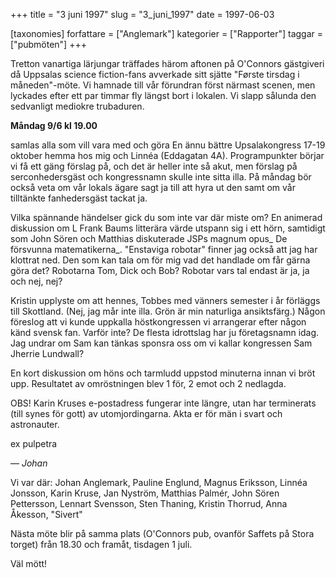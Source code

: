 +++
title = "3 juni 1997"
slug = "3_juni_1997"
date = 1997-06-03

[taxonomies]
forfattare = ["Anglemark"]
kategorier = ["Rapporter"]
taggar = ["pubmöten"]
+++

Tretton vanartiga lärjungar träffades härom aftonen på O'Connors gästgiveri
då Uppsalas science fiction-fans avverkade sitt sjätte "Første tirsdag i
måneden"-möte. Vi hamnade till vår förundran först närmast scenen, men
lyckades efter ett par timmar fly längst bort i lokalen. Vi slapp sålunda den
sedvanligt mediokre trubaduren.

<!-- more -->

**Måndag 9/6 kl 19.00**

samlas alla som vill vara med och göra En ännu bättre Upsalakongress 17-19
oktober hemma hos mig och Linnéa (Eddagatan 4A). Programpunkter börjar vi få
ett gäng förslag på, och det är heller inte så akut, men förslag på
serconhedersgäst och kongressnamn skulle inte sitta illa. På måndag bör också
veta om vår lokals ägare sagt ja till att hyra ut den samt om vår tilltänkte
fanhedersgäst tackat ja.

Vilka spännande händelser gick du som inte var där miste om? En animerad
diskussion om L Frank Baums litterära värde utspann sig i ett hörn, samtidigt
som John Sören och Matthias diskuterade JSPs magnum opus_ De försvunna
matematikerna_. "Enstaviga robotar" finner jag också att jag har klottrat
ned. Den som kan tala om för mig vad det handlade om får gärna göra det?
Robotarna Tom, Dick och Bob? Robotar vars tal endast är ja, ja och nej, nej?

Kristin upplyste om att hennes, Tobbes med vänners semester i år förläggs
till Skottland. (Nej, jag mår inte illa. Grön är min naturliga ansiktsfärg.)
Någon föreslog att vi kunde uppkalla höstkongressen vi arrangerar efter någon
känd svensk fan. Varför inte? De flesta idrottslag har ju företagsnamn idag.
Jag undrar om Sam kan tänkas sponsra oss om vi kallar kongressen Sam Jherrie
Lundwall?

En kort diskussion om höns och tarmludd uppstod minuterna innan vi bröt upp.
Resultatet av omröstningen blev 1 för, 2 emot och 2 nedlagda.

OBS! Karin Kruses e-postadress fungerar inte längre, utan har terminerats
(till synes för gott) av utomjordingarna. Akta er för män i svart och
astronauter.

ex pulpetra

— _Johan_

Vi var där: Johan Anglemark, Pauline Englund, Magnus Eriksson, Linnéa
Jonsson, Karin Kruse, Jan Nyström, Matthias Palmér, John Sören Pettersson,
Lennart Svensson, Sten Thaning, Kristin Thorrud, Anna Åkesson, "Sivert"

Nästa möte blir på samma plats (O'Connors pub, ovanför Saffets på Stora
torget) från 18.30 och framåt, tisdagen 1 juli.

Väl mött!
